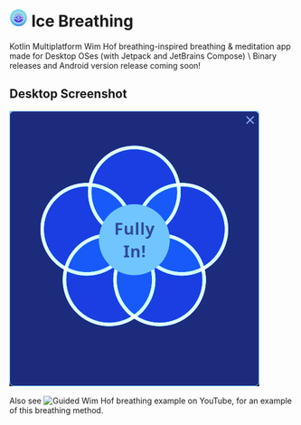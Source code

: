 # ![icon](icons/icebreathing_32.png) Ice Breathing
Kotlin Multiplatform Wim Hof breathing-inspired breathing & meditation app made for Desktop OSes (with Jetpack and JetBrains Compose) \ Binary releases and Android version release coming soon!

## Desktop Screenshot

![Screenshot](screenshots/iceman_full.png)


Also see ![Guided Wim Hof breathing example on YouTube](https://www.youtube.com/watch?v=tybOi4hjZFQ),
for an example of this breathing method.
